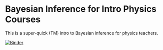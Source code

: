 # Bayesian Inference for Intro Physics Courses

This is a super-quick (TM) intro to Bayesian inference for physics teachers.

[![Binder](https://mybinder.org/badge.svg)](https://mybinder.org/v2/gh/sspickle/inaapt-2021/main)

